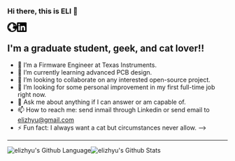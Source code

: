 ### Hi there, this is ELI 👋

<a href="https://www.elizhyu.com/" target="_blank"><img align="left" alt="Personal Website" width="22px" src="https://github.com/elizhyu/elizhyu/raw/main/globe.svg" /></a>

<a href="https://www.linkedin.com/in/elizhyu/" target="_blank"><img align="left" alt="LinkedIn" width="22px" src="https://github.com/elizhyu/elizhyu/raw/main/linkedin.svg" /></a>

<br />

## I'm a graduate student, geek, and cat lover!!

- 🔭 I’m a Firmware Engineer at Texas Instruments.
- 🌱 I’m currently learning advanced PCB design.
- 👯 I’m looking to collaborate on any interested open-source project.
- 🤔 I’m looking for some personal improvement in my first full-time job right now.
- 💬 Ask me about anything if I can answer or am capable of.
- 📫 How to reach me: send inmail through Linkedin or send email to elizhyu@gmail.com
- ⚡ Fun fact: I always want a cat but circumstances never allow.
-->

---

<img align="left" alt="elizhyu's Github Language" src="https://github-readme-stats.vercel.app/api/top-langs/?username=elizhyu&langs_count=8&layout=compact" />
<img align="left" alt="elizhyu's Github Stats" src="https://github-readme-stats.vercel.app/api?username=elizhyu&show_icons=true" />  
